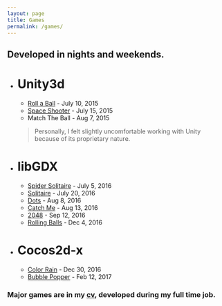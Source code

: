 ```yaml
---
layout: page
title: Games
permalink: /games/
---
```


## Developed in nights and weekends.

* # Unity3d

  -  [Roll a Ball](/roll-a-ball/) - July 10, 2015
  -  [Space Shooter](/space-shooter/) - July 15, 2015
  -  Match The Ball - Aug 7, 2015

  >  Personally, I felt slightly uncomfortable working with Unity because of its proprietary nature.

* # libGDX

  - [Spider Solitaire](/spider-solitaire/) - July 5, 2016
  - [Solitaire](/solitaire/) - July 20, 2016
  - [Dots](/dots/) - Aug 8, 2016
  - [Catch Me](/catch-me/) - Aug 13, 2016
  - [2048](/2048/) - Sep 12, 2016
  - [Rolling Balls](/rolling-balls/) - Dec 4, 2016

* # Cocos2d-x

  - [Color Rain](/color-rain/) - Dec 30, 2016
  - [Bubble Popper](/bubble-popper/) - Feb 12, 2017




### Major games are in my  [cv](/static/cv/cv.pdf), developed during my full time job.
